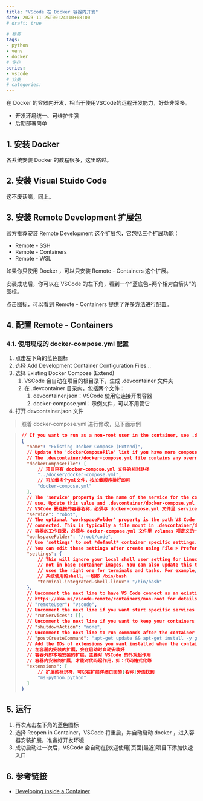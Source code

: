 ```yaml
---
title: "VScode 在 Docker 容器内开发"
date: 2023-11-25T00:24:10+08:00
# draft: true

# 标签
tags:
- python
- venv
- docker
# 专栏
series:
- vscode
# 分类
# categories:
---
```


在 Docker 的容器内开发，相当于使用VSCode的远程开发能力，好处非常多。

- 开发环境统一、可维护性强
- 后期部署简单

## 1. 安装 Docker

各系统安装 Docker 的教程很多，这里略过。

## 2. 安装 Visual Stuido Code

这不废话嘛，同上。

## 3. 安装 Remote Development 扩展包

官方推荐安装 Remote Development 这个扩展包，它包括三个扩展功能：

- Remote - SSH
- Remote - Containers
- Remote - WSL

如果你只使用 Docker ，可以只安装 Remote - Containers 这个扩展。

安装成功后，你可以在 VSCode 的左下角，看到一个“蓝底色+两个相对白箭头”的图标。

点击图标，可以看到 Remote - Containers 提供了许多方法进行配置。

## 4. 配置 Remote - Containers

### 4.1. 使用现成的 docker-compose.yml 配置

1. 点击左下角的蓝色图标
1. 选择 Add Development Container Configuration Files...
1. 选择 Existing Docker Compose (Extend)
    1. VSCode 会自动在项目的根目录下，生成 .devcontainer 文件夹
    1. 在 .devcontainer 目录内，包括两个文件：
        1. devcontainer.json：VSCode 使用它连接开发容器
        1. docker-compose.yml：示例文件，可以不用管它
1. 打开 devcontainer.json 文件

> 照着 docker-compose.yml 进行修改，见下面示例

> ```json
> // If you want to run as a non-root user in the container, see .devcontainer/docker-compose.yml.
> {
>   "name": "Existing Docker Compose (Extend)",
>   // Update the 'dockerComposeFile' list if you have more compose files or use different names.
>   // The .devcontainer/docker-compose.yml file contains any overrides you need/want to make.
>   "dockerComposeFile": [
>       // 项目已有 docker-compose.yml 文件的相对路径
>       "../docker/docker-compose.yml",
>       // 可加载多个yml文件，按加载顺序排好即可
>       "docker-compose.yml"
>   ],
>   // The 'service' property is the name of the service for the container that VS Code should
>   // use. Update this value and .devcontainer/docker-compose.yml to the real service name.
>   // VSCode 要连接的容器名称，必须与 docker-compose.yml 文件里 services 项定义的一致
>   "service": "robot",
>   // The optional 'workspaceFolder' property is the path VS Code should open by default when
>   // connected. This is typically a file mount in .devcontainer/docker-compose.yml
>   // 容器的工作目录，必须与 docker-compose.yml 文件里 volumes 项定义的一致
>   "workspaceFolder": "/root/code",
>   // Use 'settings' to set *default* container specific settings.json values on container create.
>   // You can edit these settings after create using File > Preferences > Settings > Remote.
>   "settings": {
>       // This will ignore your local shell user setting for Linux since shells like zsh are typically
>       // not in base container images. You can also update this to an specific shell to ensure VS Code
>       // uses the right one for terminals and tasks. For example, /bin/bash (or /bin/ash for Alpine).
>       // 系统使用的shell，一般都 /bin/bash
>       "terminal.integrated.shell.linux": "/bin/bash"
>   },
>   // Uncomment the next line to have VS Code connect as an existing non-root user in the container. See
>   // https://aka.ms/vscode-remote/containers/non-root for details on adding a non-root user if none exist.
>   // "remoteUser": "vscode",
>   // Uncomment the next line if you want start specific services in your Docker Compose config.
>   // "runServices": [],
>   // Uncomment the next line if you want to keep your containers running after VS Code shuts down.
>   // "shutdownAction": "none",
>   // Uncomment the next line to run commands after the container is created - for example installing git.
>   // "postCreateCommand": "apt-get update && apt-get install -y git",
>   // Add the IDs of extensions you want installed when the container is created in the array below.
>   // 在容器内安装的扩展，会在启动时自动安装好
>   // 容器外即本地安装的扩展，主要对 VSCode 的外观起作用
>   // 容器内安装的扩展，才能对代码起作用，如：代码格式化等
>   "extensions": [
>       // 扩展的标识符，可以在扩展详细页面的[名称]旁边找到
>       "ms-python.python"
>   ]
> }
> ```

## 5. 运行

1. 再次点击左下角的蓝色图标
1. 选择 Reopen in Container，VSCode 将重启，并自动启动 docker ，进入容器安装扩展，准备好开发环境
1. 成功启动过一次后，VSCode 会自动在[欢迎使用]页面[最近]项目下添加快速入口

## 6. 参考链接

- [Developing inside a Container](https://code.visualstudio.com/docs/remote/containers)
